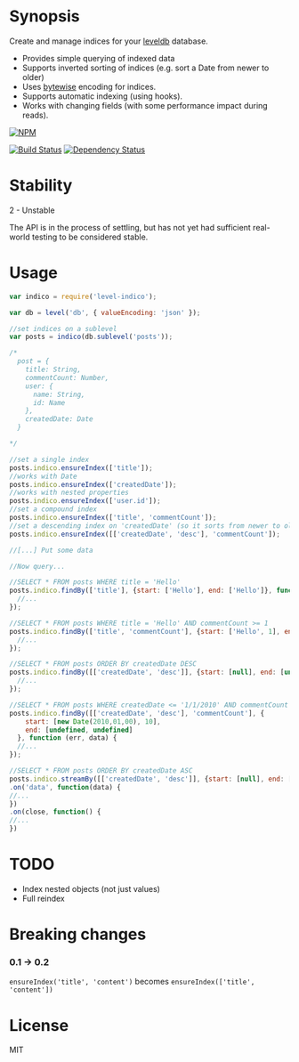 # Synopsis

Create and manage indices for your [leveldb](https://github.com/rvagg/node-levelup) database.

* Provides simple querying of indexed data
* Supports inverted sorting of indices (e.g. sort a Date from newer to older)
* Uses [bytewise](https://github.com/deanlandolt/bytewise) encoding for indices.
* Supports automatic indexing (using hooks).
* Works with changing fields (with some performance impact during reads).

[![NPM](https://nodei.co/npm/level-indico.png?downloads=true)](https://nodei.co/npm/level-indico/)

[![Build Status](https://travis-ci.org/mariocasciaro/level-indico.png)](https://travis-ci.org/mariocasciaro/level-indico) [![Dependency Status](https://david-dm.org/mariocasciaro/level-indico.png)](https://david-dm.org/mariocasciaro/level-indico)

# Stability

2 - Unstable

The API is in the process of settling, but has not yet had
sufficient real-world testing to be considered stable.

# Usage

```javascript
var indico = require('level-indico');

var db = level('db', { valueEncoding: 'json' });

//set indices on a sublevel
var posts = indico(db.sublevel('posts'));

/*
  post = {
    title: String,
    commentCount: Number,
    user: {
      name: String, 
      id: Name
    },
    createdDate: Date
  }

*/

//set a single index
posts.indico.ensureIndex(['title']);
//works with Date
posts.indico.ensureIndex(['createdDate']);
//works with nested properties
posts.indico.ensureIndex(['user.id']);
//set a compound index
posts.indico.ensureIndex(['title', 'commentCount']);
//set a descending index on 'createdDate' (so it sorts from newer to older)
posts.indico.ensureIndex([['createdDate', 'desc'], 'commentCount']);

//[...] Put some data

//Now query...

//SELECT * FROM posts WHERE title = 'Hello'
posts.indico.findBy(['title'], {start: ['Hello'], end: ['Hello']}, function (err, data) {
  //...
});

//SELECT * FROM posts WHERE title = 'Hello' AND commentCount >= 1
posts.indico.findBy(['title', 'commentCount'], {start: ['Hello', 1], end: ['Hello', undefined]}, function (err, data) {
  //...
});

//SELECT * FROM posts ORDER BY createdDate DESC
posts.indico.findBy([['createdDate', 'desc']], {start: [null], end: [undefined]}, function (err, data) {
  //...
});

//SELECT * FROM posts WHERE createdDate <= '1/1/2010' AND commentCount >= 10
posts.indico.findBy([['createdDate', 'desc'], 'commentCount'], {
    start: [new Date(2010,01,00), 10],
    end: [undefined, undefined]
  }, function (err, data) {
  //...
});

//SELECT * FROM posts ORDER BY createdDate ASC
posts.indico.streamBy([['createdDate', 'desc']], {start: [null], end: [undefined]})
.on('data', function(data) {
//...
})
.on(close, function() {
//...
})

```

# TODO

* Index nested objects (not just values)
* Full reindex


# Breaking changes

### 0.1 -> 0.2

`ensureIndex('title', 'content')`
becomes
`ensureIndex(['title', 'content'])`

# License

MIT